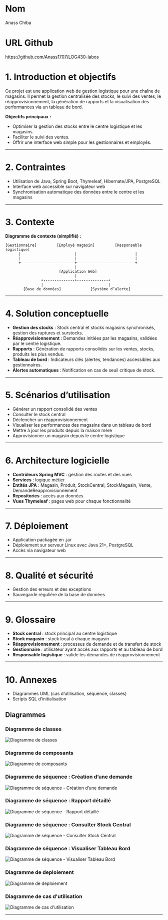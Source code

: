 # Nom
Anass Chiba

# URL Github

https://github.com/Anass1707/LOG430-labos

# 1. Introduction et objectifs

Ce projet est une application web de gestion logistique pour une chaîne de magasins. Il permet la gestion centralisée des stocks, le suivi des ventes, le réapprovisionnement, la génération de rapports et la visualisation des performances via un tableau de bord.

**Objectifs principaux :**
- Optimiser la gestion des stocks entre le centre logistique et les magasins.
- Faciliter le suivi des ventes.
- Offrir une interface web simple pour les gestionnaires et employés.

---

# 2. Contraintes

- Utilisation de Java, Spring Boot, Thymeleaf, Hibernate/JPA, PostgreSQL
- Interface web accessible sur navigateur web
- Synchronisation automatique des données entre le centre et les magasins

---

# 3. Contexte

**Diagramme de contexte (simplifié) :**

```
[Gestionnaire]         [Employé magasin]         [Responsable logistique]
      |                        |                          |
      |                        |                          |
      +------------------------+--------------------------+
                               |
                        [Application Web]
                               |
                +--------------+--------------+
                |                             |
        [Base de données]             [Système d’alerte]
```

---

# 4. Solution conceptuelle

- **Gestion des stocks** : Stock central et stocks magasins synchronisés, gestion des ruptures et surstocks.
- **Réapprovisionnement** : Demandes initiées par les magasins, validées par le centre logistique.
- **Rapports** : Génération de rapports consolidés sur les ventes, stocks, produits les plus vendus.
- **Tableau de bord** : Indicateurs clés (alertes, tendances) accessibles aux gestionnaires.
- **Alertes automatiques** : Notification en cas de seuil critique de stock.

---

# 5. Scénarios d’utilisation

- Générer un rapport consolidé des ventes
- Consulter le stock central 
- Déclencher un réapprovisionnement
- Visualiser les performances des magasins dans un tableau de bord
- Mettre à jour les produits depuis la maison mère
- Approvisionner un magasin depuis le centre logistique

---

# 6. Architecture logicielle

- **Contrôleurs Spring MVC** : gestion des routes et des vues
- **Services** : logique métier 
- **Entités JPA** : Magasin, Produit, StockCentral, StockMagasin, Vente, DemandeReapprovisionnement
- **Repositories** : accès aux données
- **Vues Thymeleaf** : pages web pour chaque fonctionnalité

---

# 7. Déploiement

- Application packagée en .jar
- Déploiement sur serveur Linux avec Java 21+, PostgreSQL
- Accès via navigateur web

---

# 8. Qualité et sécurité

- Gestion des erreurs et des exceptions
- Sauvegarde régulière de la base de données

---

# 9. Glossaire

- **Stock central** : stock principal au centre logistique
- **Stock magasin** : stock local à chaque magasin
- **Réapprovisionnement** : processus de demande et de transfert de stock
- **Gestionnaire** : utilisateur ayant accès aux rapports et au tableau de bord
- **Responsable logistique** : valide les demandes de réapprovisionnement

---

# 10. Annexes

- Diagrammes UML (cas d’utilisation, séquence, classes)
- Scripts SQL d’initialisation
<div style="page-break-after: always;"></div>

## Diagrammes

### Diagramme de classes
![Diagramme de classes](img/DiagrammeClasses.png)
<div style="page-break-after: always;"></div>

### Diagramme de composants
![Diagramme de composants](img/diagrammeComposants.png)
<div style="page-break-after: always;"></div>

### Diagramme de séquence : Création d’une demande
![Diagramme de séquence - Création d’une demande](img/DS-DeclencherReapprovisionnement.png)
<div style="page-break-after: always;"></div>

### Diagramme de séquence : Rapport détaillé
![Diagramme de séquence - Rapport détaillé](img/DS-GenererRapport.png)
<div style="page-break-after: always;"></div>

### Diagramme de séquence : Consulter Stock Central
![Diagramme de séquence - Consulter Stock Central](img/DS-ConsulterStockCentral.png)
<div style="page-break-after: always;"></div>


### Diagramme de séquence : Visualiser Tableau Bord
![Diagramme de séquence - Visualiser Tableau Bord](img/DS-VisualiserTableauBord.png)
<div style="page-break-after: always;"></div>

### Diagramme de deploiement
![Diagramme de deploiement](img/diagrammeDeploiement-3-tiers.png)
<div style="page-break-after: always;"></div>

### Diagramme de cas d'utilisation
![Diagramme de cas d'utilisation](img/diagrammeCasUtilisation.png)

---